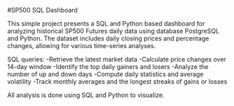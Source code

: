 #SP500 SQL Dashboard

This simple project presents a SQL and Python based dashboard for analyzing historical SP500 Futures daily data using database PostgreSQL and Python. 
The dataset includes daily closing prices and percentage changes, allowing for various time-series analyses.

SQL queries:
-Retrieve the latest market data
-Calculate price changes over 14-day window
-Identify the top daily gainers and losers
-Analyze the number of up and down days
-Compute daily statistics and average volatility
-Track monthly averages and the longest streaks of gains or losses

All analysis is done using SQL and Python to visualize.

